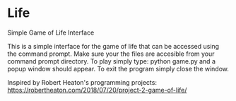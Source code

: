 # Life
Simple Game of Life Interface

This is a simple interface for the game of life that can be accessed using the command prompt. Make sure your the files are accesible from your command prompt directory.
To play simply type: python game.py and a popup window should appear. To exit the program simply close the window.

Inspired by Robert Heaton's programming projects: https://robertheaton.com/2018/07/20/project-2-game-of-life/

